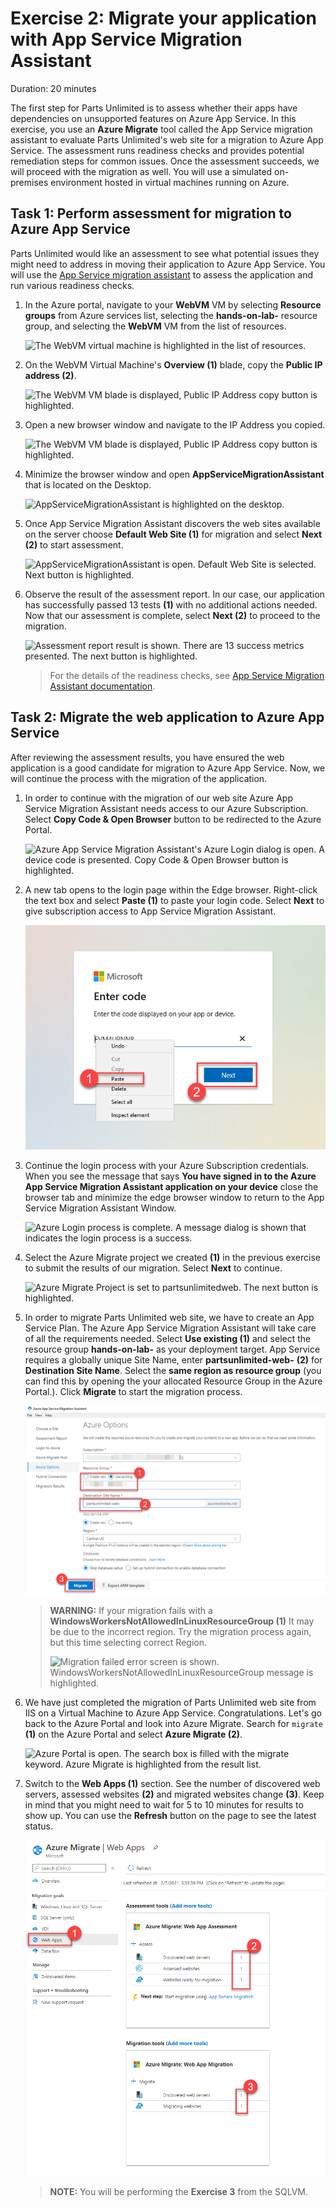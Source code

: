# Exercise 2: Migrate your application with App Service Migration Assistant

Duration: 20 minutes

The first step for Parts Unlimited is to assess whether their apps have dependencies on unsupported features on Azure App Service. In this exercise, you use an **Azure Migrate** tool called the App Service migration assistant to evaluate Parts Unlimited's web site for a migration to Azure App Service. The assessment runs readiness checks and provides potential remediation steps for common issues. Once the assessment succeeds, we will proceed with the migration as well. You will use a simulated on-premises environment hosted in virtual machines running on Azure.

## Task 1: Perform assessment for migration to Azure App Service

Parts Unlimited would like an assessment to see what potential issues they might need to address in moving their application to Azure App Service. You will use the [App Service migration assistant](https://appmigration.microsoft.com/) to assess the application and run various readiness checks.

1. In the Azure portal, navigate to your **WebVM** VM by selecting **Resource groups** from Azure services list, selecting the **hands-on-lab-<inject key="DeploymentID" enableCopy="false"/>** resource group, and selecting the **WebVM** VM from the list of resources.

    ![The WebVM virtual machine is highlighted in the list of resources.](https://github.com/CloudLabs-MCW/MCW-App-modernization/blob/stage-2/Hands-on%20lab/media/webvm-selection.png "WebVM Selection")

1. On the WebVM Virtual Machine's **Overview (1)** blade, copy the **Public IP address (2)**.

    ![The WebVM VM blade is displayed, Public IP Address copy button is highlighted.](https://github.com/CloudLabs-MCW/MCW-App-modernization/blob/stage-2/Hands-on%20lab/media/web-vm-ip.png "WebVM Overview and Public IP")

1. Open a new browser window and navigate to the IP Address you copied.

    ![The WebVM VM blade is displayed, Public IP Address copy button is highlighted.](https://github.com/CloudLabs-MCW/MCW-App-modernization/blob/stage-2/Hands-on%20lab/media/parts-umlimited-web-site.png "Parts Unlimited Web Site")

1. Minimize the browser window and open **AppServiceMigrationAssistant** that is located on the Desktop.

    ![AppServiceMigrationAssistant is highlighted on the desktop.](https://github.com/CloudLabs-MCW/MCW-App-modernization/blob/stage-2/Hands-on%20lab/media/appservicemigrationassistant-desktop.png "App Service Migration Assistant")

1. Once App Service Migration Assistant discovers the web sites available on the server choose **Default Web Site (1)** for migration and select **Next (2)** to start assessment.

    ![AppServiceMigrationAssistant is open. Default Web Site is selected. Next button is highlighted.](https://github.com/CloudLabs-MCW/MCW-App-modernization/blob/stage-2/Hands-on%20lab/media/appservicemigration-choose-site.png "App Service Migration Assistant Web Site selection")

1. Observe the result of the assessment report. In our case, our application has successfully passed 13 tests **(1)** with no additional actions needed. Now that our assessment is complete, select **Next (2)** to proceed to the migration.

   ![Assessment report result is shown. There are 13 success metrics presented. The next button is highlighted.](https://github.com/CloudLabs-MCW/MCW-App-modernization/blob/stage-2/Hands-on%20lab/media/appservicemigration-report.png "Assessment Report")

   > For the details of the readiness checks, see [App Service Migration Assistant documentation](https://github.com/Azure/App-Service-Migration-Assistant/wiki/Readiness-Checks).

## Task 2: Migrate the web application to Azure App Service

After reviewing the assessment results, you have ensured the web application is a good candidate for migration to Azure App Service. Now, we will continue the process with the migration of the application.

1. In order to continue with the migration of our web site Azure App Service Migration Assistant needs access to our Azure Subscription. Select **Copy Code & Open Browser** button to be redirected to the Azure Portal.

   ![Azure App Service Migration Assistant's Azure Login dialog is open. A device code is presented. Copy Code & Open Browser button is highlighted.](https://github.com/CloudLabs-MCW/MCW-App-modernization/blob/stage-2/Hands-on%20lab/media/appservicemigration-azure-login.png "Azure Login")

1. A new tab opens to the login page within the Edge browser. Right-click the text box and select **Paste (1)** to paste your login code. Select **Next** to give subscription access to App Service Migration Assistant.

    ![Azure Code Login web site is open. Context menu for the code textbox is shown. Paste command from the context menu is highlighted. The next button is highlighted as a second step. ](media/appservicemigration-azure-login-code.png "Enter Authentication Code")

1. Continue the login process with your Azure Subscription credentials. When you see the message that says **You have signed in to the Azure App Service Migration Assistant application on your device** close the browser tab and minimize the edge browser window to return to the App Service Migration Assistant Window.

    ![Azure Login process is complete. A message dialog is shown that indicates the login process is a success.](https://github.com/CloudLabs-MCW/MCW-App-modernization/blob/stage-2/Hands-on%20lab/media/appservicemigration-azure-login-complete.png "App Service Migration Assistant authentication approval")

1. Select the Azure Migrate project we created **(1)** in the previous exercise to submit the results of our migration. Select **Next** to continue.

    ![Azure Migrate Project is set to partsunlimitedweb. The next button is highlighted.](https://github.com/CloudLabs-MCW/MCW-App-modernization/blob/stage-2/Hands-on%20lab/media/appservicemigration-azure-migrate.png "Azure Migrate Hub integration")

1. In order to migrate Parts Unlimited web site, we have to create an App Service Plan. The Azure App Service Migration Assistant will take care of all the requirements needed. Select **Use existing (1)** and select the resource group **hands-on-lab-<inject key="AzureAdUserEmail"></inject>** as your deployment target. App Service requires a globally unique Site Name, enter **partsunlimited-web-<inject key="DeploymentID" enableCopy="false"/>** **(2)** for **Destination Site Name**. Select the **same region as resource group** (you can find this by opening the your allocated Resource Group in the Azure Portal.). Click **Migrate** to start the migration process.

    ![Deployment options are presented. Existing lab resource group is selected as destination. Destination site name is set to partsunlimited-web-20X21. Migrate button is highlighted.](https://github.com/CloudLabs-MCW/MCW-App-modernization/blob/stage-2/Hands-on%20lab/media/appservicemigration-migrate.png "Azure App Service Migration Assistant Options")

    > **WARNING:** If your migration fails with a **WindowsWorkersNotAllowedInLinuxResourceGroup (1)** It may be due to the incorrect region. Try the migration process again, but this time selecting correct Region.  
    >
    > ![Migration failed error screen is shown. WindowsWorkersNotAllowedInLinuxResourceGroup message is highlighted.](https://github.com/CloudLabs-MCW/MCW-App-modernization/blob/stage-2/Hands-on%20lab/media/app-migration-windowsworkersnotallowed.png "Migration failed")

1. We have just completed the migration of Parts Unlimited web site from IIS on a Virtual Machine to Azure App Service. Congratulations. Let's go back to the Azure Portal and look into Azure Migrate. Search for `migrate` **(1)** on the Azure Portal and select **Azure Migrate (2)**.

    ![Azure Portal is open. The search box is filled with the migrate keyword. Azure Migrate is highlighted from the result list.](https://github.com/CloudLabs-MCW/MCW-App-modernization/blob/stage-2/Hands-on%20lab/media/find-azure-migrate.png "Azure Migrate on Azure Portal Search")

1. Switch to the **Web Apps (1)** section. See the number of discovered web servers, assessed websites **(2)** and migrated websites change **(3)**. Keep in mind that you might need to wait for 5 to 10 minutes for results to show up. You can use the **Refresh** button on the page to see the latest status.

    ![Azure Migrate shows web app assessment and migration reports.](https://github.com/CloudLabs-MCW/MCW-App-modernization/blob/stage-2/Hands-on%20lab/media/azure-migrate-web-app-migration-done-2.png "Azure Migrate Web Apps Tools")
    
    
    
    > **NOTE:** You will be performing the **Exercise 3** from the SQLVM. 

